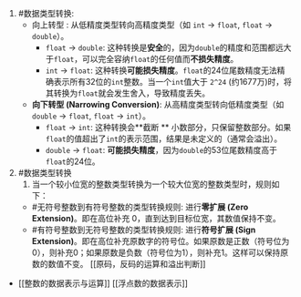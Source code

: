 1. #数据类型转换:
    *   向上转型 : 从低精度类型转向高精度类型（如 `int` -> `float`, `float` -> `double`）。
        *   `float` -> `double`: 这种转换是**安全**的，因为`double`的精度和范围都远大于`float`，可以完全容纳`float`的任何值而**不损失精度**。
        *   `int` -> `float`: 这种转换**可能损失精度**。`float`的24位尾数精度无法精确表示所有32位的`int`整数。当一个`int`值大于 `2^24` (约1677万)时，将其转换为`float`就会发生舍入，导致精度丢失。
    *   **向下转型 (Narrowing Conversion)**: 从高精度类型转向低精度类型（如 `double` -> `float`, `float` -> `int`）。
        *   `float` -> `int`: 这种转换会**截断 ** 小数部分，只保留整数部分。如果`float`的值超出了`int`的表示范围，结果是未定义的（通常会溢出）。
        *   `double` -> `float`: **可能损失精度**，因为`double`的53位尾数精度高于`float`的24位。
2. #数据类型转换 
	1. 当一个较小位宽的整数类型转换为一个较大位宽的整数类型时，规则如下：
	*    #无符号整数到有符号整数的类型转换规则: 进行**零扩展 (Zero Extension)**。即在高位补充 0，直到达到目标位宽，其数值保持不变。
	*   #有符号整数到无符号整数的类型转换规则: 进行**符号扩展 (Sign Extension)**。即在高位补充原数字的符号位。如果原数是正数（符号位为0），则补充0；如果原数是负数（符号位为1），则补充1。这样可以保持原数的数值不变。  [[原码，反码的运算和溢出判断]]

* [[整数的数据表示与运算]]     [[浮点数的数据表示]] 